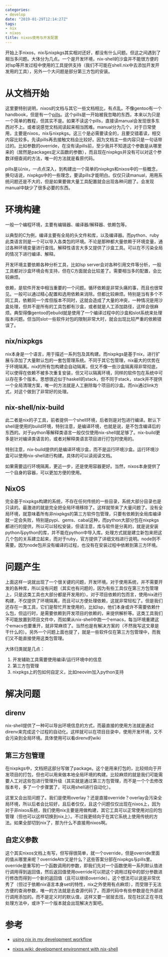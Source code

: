 ```yaml
---
categories: 
- develop
date: "2019-01-29T12:14:27Z"
tags: 
- nix
- nixos
title: nixos使用与开发配置
---
```


开始上手nixos，nix与nixpkgs其实相对还好，都没有什么问题。但这之间遇到了相当多问题。大体分为几点。一个是开发环境，nix-shell的沙盒并不能很方便的对lsp等开发过程中使用的工具提供支持（我们不可能在shell.nix中去添加开发开发用的工具），另外一个大问题是部分第三方包的安装。


# 从文档开始

这里要特别说明，nixos的文档与其它一些文档相比，有点乱。不像gentoo有一个handbook，但是有一个[pills](https://nixos.org/nixos/nix-pills)。这个pills是一开始被我忽略的东西，本来以为只是一个简单的教程，但其实不是。如果不读这个pills，直接读manual会发现很多东西对不上。或者说感觉文档阅读起来相当困难。manual分为几个，对于日常使用，主要是nixos，nix与nixpkgs。这三个是必需要读全的，且要交错着读，相交内容比较多。先读pills再去接触文档会比较好。因为文档主一些内容只是一句话带过的。比如参数的override，在没有读pills前，至少我并不知道这个参数是从哪里来的（居然是packages定义函数的参数），而且现在nixpkgs并没有可以对这个参数详细查阅的方法，唯一的方法就是看原代码。

pills是以nix，一点点深入，到构建出一个简单的nixpkgs和nixos中的一些概念，换句话说，nixpkgs中的一些理念，要读pills才能明白。仅仅只读manual，用用系统问题还是不大的，但是如果要做大量工具配置就会出现各种问题了。会发现manual中缺少了很多必要的东西。

# 环境构建

一般一个编程环境，主要有编辑器、编译器/解释器、依赖包等。

以典型的C为例，编译主要有全局的头文件和库，以及编译器。而python、ruby此类语言则是一个可以导入各类包的环境。不论是那种都大量依赖于环境变量，通过各种环境变量进行查找。解释性语言大多又提供了沙盒工具。可以在不污染全局的情况下进行编译、解释。

开发环境主要依赖各种分析工具，比如lsp server会对各种引用文件等分析，一般工具都对沙盒环境会有支持，但在C方面就会比较差了。需要相当多的配置，会比较麻烦。

依赖，是软件开发中相当重要的一个问题。循环依赖是非常头痛的事，而且也很常见。一般可以通过精心配置和选用依赖来消除。但都比较麻烦。特别是当有多个不同工具，依赖同一个库但版本不同时，这就会造成了大量的冲突，一种情况是用沙盒处理，但并不是所有的工具包都有沙盒，或者就是人工添加路径，这样会很麻烦。典型得像gentoo的ebuild就是使用了一个编译过程中的沙盒和slot系统来处理版本问题。但当同slot一些软件对包的限制非常大时，就会出现比较严重的依赖错误了。

## nix/nixpkgs

nix本身是一个语言，用于描述一系列包及其构建。而nixpkgs是基于nix，进行扩展与添加了大量默认包的一套包管理系统。不同于其它包管理，nix最大的优势在于环境隔离。nix的所有包构建会自动隔离，但又不像一些沙盒隔离得非常彻底，可以使得在依赖不被多次重复安装，但又可以隔离环境，同样的软件包在系统中可以存在多个版本。思想很近似于haskell的stack，但不同于stack，stack并不提供一个全局清理方案，唯一的方法就是人工删除每个项目的沙盒。而nix通过link方式，对这个做到了非常好的处理。

## nix-shell/nix-build

此二者是nix的子工具，前者提供一个shell环境，后者则是对包进行编译。默认下shell是使用的build环境，特别注意，是编译环境，也就是说，是不包含编译后的东西的。对于python等解释类语言一般仅仅使用nix-shell就足够了。nix-build更多是针对编译类语言的，或者对解释类语言项目进行打包时使用的。

特别注意，nix-build提供的是编译环境沙盒，而不是运行环境沙盒。运行环境沙盒可以使用nix-shell进行构建。具体的可以读阅读文档。

如果需要运行环境隔离，更近一步，还是使用容器更好。当然，nixos本身提供了一个自身的容器，可以更加方便的使用。

## NixOS

完全基于nixpkgs构建的系统，不存在任何传统的一些目录，系统大部分目录也是只读的。最激进的就是完全把全局环境移除了。这样就带来了大量问题了。没有全局环境，就意味着所有非nixpkgs的第三方软件包管理，只要有依赖到全局库编译就一定会失败，特别是pypi、gems、cabal这种，而python大部分包在nixpkgs都进行的提供，所以可以轻松安装，但请注意，库与软件是分离的，就是说安装python与python的库，并不能在python中导入库。处理方式就是建立新包来把这几个包的关系建立起来，而对于ruby，官方提供了详细文档进行说明。node则不需要。因为node包并没有编译的过程，也没有在安装过程中依赖到第三方环境。

# 问题产生

上面这样一说就出现了一个很关键的问题，开发环境。对于使用系统，并不需要开发的各种库，所以没有问题（其实也有问题的，因为有些工具仅在第三方包管理上，只是这类工具也大部分都是开发用的）。对于项目依赖的包而言，使用nix进行构建，不仅提供了环境隔离，而且可以方便处理依赖，这就非常轻松了。但是我们还存在一类工具，它们是帮忙开发使用的，比如lsp，他们本身或许不需要依赖什么包，但运行时，是需要依赖到开发项目的依赖的，来提供解析等。这类工具我们不可能放置到项目文件中，而如果从nix-shell中跑一个emacs，每当环境重建这个emacs也要重开，就非常麻烦了。当然也是有解决方案的（不然我写这文章是干什么的）。另外一个问题上面也提了，就是一些软件仅在第三方包管理中，而我们又不能直接使用这类包管理。

大体归类就是几点：
1. 开发辅助工具需要使用编译/运行环境中的信息
2. 第三方包管理
3. nixpkgs上的包如何自定义，比如neovim加入python支持

# 解决问题

## direnv

nix-shell提供了一种可以导出环境信息的方式，而最直接的使用方法就是通过direnv来完成这个过程的自动化。这样就可以在项目目录中，使用开发环境，又不会污染到全局环境。具体使用可以看direnv的wiki

## 第三方包管理

在nixpkgs中，文档把这部分写做了package。这个是用来打包的，比较倾向于开发项目的打包，但也可以用来做本地全局环境的构建。比较麻烦的就是我们可能需要人工对这些包进行管理升级（其实就是通过第三方包管理，而不是一个个去修改版本号，多了一个步骤罢了，可以用shell进行自动化）。

这里又会出现问题了。我们是使用overlay？还是直接override？overlay会污染全局环境，所以后者会比较好，且后者仅仅，且这个问题仅仅出现在nixos上，因为对于非nixos系统，我们使用nix主要是用做构建，其它工具可以正常使用对应的包管理（但也可以这样切换到nix上）。不过我更倾向于在其它系统上使用传统的方法。如果全部切到nix了，那为什么不直接用nixos啊。

## 自定义参数

这个其实nixos文档上有写，但写得很简单，就一个override，但是override里面的值从哪里来呢？overrideAttr又是什么？这些答案分部在nixpkgs与pills里。override是重写的一个函数调用的参数，即我们先对一个函数使用一系列默认值进行调用得到返回值，然后返回值使用override可以把这个调用过程中的部分参数进行修改而得到一个新的返回值（且可以继续override）。这个想法可以说是非常优秀了（但过于依赖nix语言本身set的特性，nix之外使用有点麻烦），而受限于无法方便的查询参数，唯一的方法就是去查源代码了。而源代码中有些参数是在外部进行调用添加的。而不是定义时的默认值，这样又要一层层去找，现在社区正在寻找处理方法中，或许下一个版本就会出现解决方案吧。

# 参考

- [using nix in my development workflow](https://medium.com/@ejpcmac/about-using-nix-in-my-development-workflow-12422a1f2f4c)

- [nixos.wiki: development environment with nix-shell](https://nixos.wiki/wiki/Development_environment_with_nix-shell)
